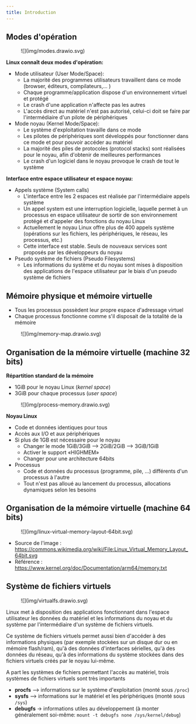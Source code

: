 ```yaml
---
title: Introduction
---
```


## Modes d'opération

<figure markdown>
![](img/modes.drawio.svg)
</figure>

**Linux connaît deux modes d'opération:**

- Mode utilisateur (User Mode/Space):
    - La majorité des programmes utilisateurs travaillent dans ce mode
      (browser, éditeurs, compilateurs,... )
    - Chaque programme/application dispose d'un environnement virtuel et protégé
    - Le crash d'une application n'affecte pas les autres
    - L'accès direct au matériel n'est pas autorisé, celui-ci doit se faire par l'intermédiaire d'un pilote de périphériques
- Mode noyau (Kernel Mode/Space):
    - Le système d'exploitation travaille dans ce mode
    - Les pilotes de périphériques sont développés pour fonctionner dans ce mode et pour pouvoir accéder au matériel
    - La majorité des piles de protocoles (protocol stacks) sont réalisées pour le noyau, afin d'obtenir de meilleures performances
    - Le crash d'un logiciel dans le noyau provoque le crash de tout le système

**Interface entre espace utilisateur et espace noyau:**

- Appels système (System calls)
    - L'interface entre les 2 espaces est réalisée par l'intermédiaire appels système
    - Un appel system est une interruption logicielle, laquelle permet
      à un processus en espace utilisateur de sortir de son environnement
      protégé et d'appeler des fonctions du noyau Linux
    - Actuellement le noyau Linux offre plus de 400 appels système 
      (opérations sur les fichiers, les périphériques, le réseau, les processus, etc.)
    - Cette interface est stable. Seuls de nouveaux services sont proposés par les développeurs du noyau
- Pseudo système de fichiers (Pseudo Filesystems)
    - Les informations du système et du noyau sont mises à disposition
      des applications de l'espace utilisateur par le biais d'un pseudo système de fichiers

## Mémoire physique et mémoire virtuelle

- Tous les processus possèdent leur propre espace d'adressage virtuel
- Chaque processus fonctionne comme s'il disposait de la totalité de la mémoire

<figure markdown>
![](img/memory-map.drawio.svg)
</figure>

## Organisation de la mémoire virtuelle (machine 32 bits)
**Répartition standard de la mémoire**

- 1GiB pour le noyau Linux (_kernel space_)
- 3GiB pour chaque processus (_user space_)

<figure markdown>
![](img/process-memory.drawio.svg)
</figure>

**Noyau Linux**

- Code et données identiques pour tous
- Accès aux I/O et aux périphériques
- Si plus de 1GB est nécessaire pour le noyau
    - Changer le mode 1GiB/3GiB --> 2GiB/2GiB --> 3GiB/1GiB
    - Activer le support «HIGHMEM»
    - Changer pour une architecture 64bits
- Processus
    - Code et données du processus (programme, pile, ...)
      différents d'un processus à l'autre
    - Tout n'est pas alloué au lancement du processus,
      allocations dynamiques selon les besoins

## Organisation de la mémoire virtuelle (machine 64 bits)

<figure markdown>
![](img/linux-virtual-memory-layout-64bit.svg)
</figure>

- Source de l'image : https://commons.wikimedia.org/wiki/File:Linux_Virtual_Memory_Layout_64bit.svg
- Référence : https://www.kernel.org/doc/Documentation/arm64/memory.txt

## Système de fichiers virtuels

<figure markdown>
![](img/virtualfs.drawio.svg)
</figure>

Linux met à disposition des applications fonctionnant dans l'espace
utilisateur les données du matériel et les informations du noyau et du
système par l'intermédiaire d'un système de fichiers virtuels.

Ce système de fichiers virtuels permet aussi bien d'accéder à des
informations physiques (par exemple stockées sur un disque dur ou en
mémoire flash/ram), qu'à des données d'interfaces sérielles, qu'à des
données du réseau, qu'à des informations du système stockées dans des
fichiers virtuels créés par le noyau lui-même.

A part les systèmes de fichiers permettant l'accès au matériel, trois
systèmes de fichiers virtuels sont très importants

- **procfs** --> informations sur le système d'exploitation (monté sous
  `/proc`)
- **sysfs** --> informations sur le matériel et les périphériques (monté
  sous `/sys`)
- **debugfs** -> informations utiles au développement (à monter
  généralement soi-même: `mount -t debugfs none /sys/kernel/debug`)